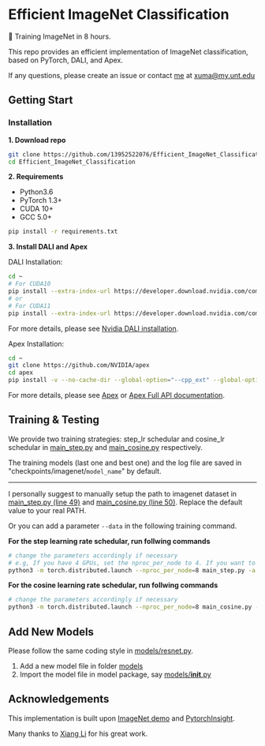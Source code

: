 # Efficient ImageNet Classification

:rocket: Training ImageNet in 8 hours.

This repo provides an efficient implementation of ImageNet classification, based on PyTorch, DALI, and Apex.

If any questions, please create an issue or contact [me](https://13952522076.github.io/) at <xuma@my.unt.edu>

## Getting Start
### Installation

 __1. Download repo__
 
```Bash
git clone https://github.com/13952522076/Efficient_ImageNet_Classification.git
cd Efficient_ImageNet_Classification
```

__2. Requirements__

- Python3.6
- PyTorch 1.3+
- CUDA 10+
- GCC 5.0+
```Bash
pip install -r requirements.txt
```
__3. Install DALI and Apex__

DALI Installation:
```Bash
cd ~
# For CUDA10
pip install --extra-index-url https://developer.download.nvidia.com/compute/redist nvidia-dali-tf-plugin-cuda100
# or
# For CUDA11
pip install --extra-index-url https://developer.download.nvidia.com/compute/redist nvidia-dali-tf-plugin-cuda110
```
For more details, please see [Nvidia DALI installation](https://docs.nvidia.com/deeplearning/dali/user-guide/docs/installation.html).


Apex Installation:
```Bash
cd ~
git clone https://github.com/NVIDIA/apex
cd apex
pip install -v --no-cache-dir --global-option="--cpp_ext" --global-option="--cuda_ext" ./
```
For more details, please see [Apex](https://github.com/NVIDIA/apex) or [Apex Full API documentation](https://nvidia.github.io/apex/).


<!--__Prepare ImageNet dataset__-->

<!--```Bash-->
<!--cd ~-->
<!--cd Efficient_ImageNet_Classification-->
<!--mkdir data-->
<!--cd data-->
<!--# Replace PATH_TO_ImageNet to your ImageNet dataset path-->
<!--ln -s PATH_TO_ImageNet imagenet-->
<!--```-->

## Training & Testing
We provide two training strategies: step_lr schedular and cosine_lr schedular in [main_step.py](https://github.com/13952522076/Efficient_ImageNet_Classification/blob/master/main_step.py) and [main_cosine.py](https://github.com/13952522076/Efficient_ImageNet_Classification/blob/master/main_cosine.py) respectively.

The training models (last one and best one) and the log file  are saved in "checkpoints/imagenet/`model_name`" by default.
***

I personally suggest to manually setup the path to imagenet dataset in [main_step.py (line 49)](https://github.com/13952522076/Efficient_ImageNet_Classification/blob/f6218ccc0992458909460c095795d9aca3e48c18/main_step.py#L49) 
and [main_cosine.py (line 50)](https://github.com/13952522076/Efficient_ImageNet_Classification/blob/f6218ccc0992458909460c095795d9aca3e48c18/main_cosine.py#L50).
Replace the default value to your real PATH.

Or you can add a parameter `--data` in the following training command.


**For the step learning rate schedular, run follwing commands**
```Bash
# change the parameters accordingly if necessary
# e.g, If you have 4 GPUs, set the nproc_per_node to 4. If you want to train with 32FP, remove ----fp16.
python3 -m torch.distributed.launch --nproc_per_node=8 main_step.py -a old_resnet50 --fp16 --b 32
```
**For the cosine learning rate schedular, run follwing commands**
```Bash
# change the parameters accordingly if necessary
python3 -m torch.distributed.launch --nproc_per_node=8 main_cosine.py -a old_resnet18 --b 64 --opt-level O0
```
## Add New Models
Please follow the same coding style in [models/resnet.py](https://github.com/13952522076/Efficient_ImageNet_Classification/blob/master/models/resnet.py). 

1. Add a new model file in folder [models](https://github.com/13952522076/Efficient_ImageNet_Classification/tree/master/models)
2. Import the model file in model package, say [models/__init__.py](https://github.com/13952522076/Efficient_ImageNet_Classification/blob/master/models/__init__.py)

## Acknowledgements
This implementation is built upon [ImageNet demo](https://github.com/pytorch/examples/tree/master/imagenet) and [PytorchInsight](https://github.com/implus/PytorchInsight). 

Many thanks to [Xiang Li](http://implus.github.io/) for his great work. 
